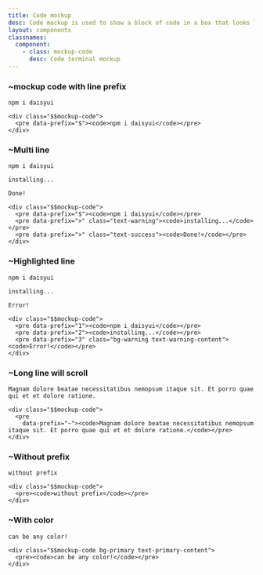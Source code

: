 ```yaml
---
title: Code mockup
desc: Code mockup is used to show a block of code in a box that looks like a code editor.
layout: components
classnames:
  component:
    - class: mockup-code
      desc: Code terminal mockup
---
```


<script>
  import Component from "$components/Component.svelte"
</script>

### ~mockup code with line prefix
<div class="mockup-code">
  <pre data-prefix="$"><code>npm i daisyui</code></pre>
</div>

```~html
<div class="$$mockup-code">
  <pre data-prefix="$"><code>npm i daisyui</code></pre>
</div>
```


### ~Multi line
<div class="mockup-code">
  <pre data-prefix="$"><code>npm i daisyui</code></pre>
  <pre data-prefix=">" class="text-warning"><code>installing...</code></pre>
  <pre data-prefix=">" class="text-success"><code>Done!</code></pre>
</div>

```~html
<div class="$$mockup-code">
  <pre data-prefix="$"><code>npm i daisyui</code></pre>
  <pre data-prefix=">" class="text-warning"><code>installing...</code></pre>
  <pre data-prefix=">" class="text-success"><code>Done!</code></pre>
</div>
```


### ~Highlighted line
<div class="mockup-code">
  <pre data-prefix="1"><code>npm i daisyui</code></pre>
  <pre data-prefix="2"><code>installing...</code></pre>
  <pre data-prefix="3" class="bg-warning text-warning-content"><code>Error!</code></pre>
</div>

```~html
<div class="$$mockup-code">
  <pre data-prefix="1"><code>npm i daisyui</code></pre>
  <pre data-prefix="2"><code>installing...</code></pre>
  <pre data-prefix="3" class="bg-warning text-warning-content"><code>Error!</code></pre>
</div>
```


### ~Long line will scroll
<div class="mockup-code">
  <pre data-prefix="~"><code>Magnam dolore beatae necessitatibus nemopsum itaque sit. Et porro quae qui et et dolore ratione.</code></pre>
</div>

```~html
<div class="$$mockup-code">
  <pre
    data-prefix="~"><code>Magnam dolore beatae necessitatibus nemopsum itaque sit. Et porro quae qui et et dolore ratione.</code></pre>
</div>
```


### ~Without prefix
<div class="mockup-code">
  <pre><code>without prefix</code></pre>
</div>

```~html
<div class="$$mockup-code">
  <pre><code>without prefix</code></pre>
</div>
```


### ~With color
<div class="mockup-code bg-primary text-primary-content">
  <pre><code>can be any color!</code></pre>
</div>

```~html
<div class="$$mockup-code bg-primary text-primary-content">
  <pre><code>can be any color!</code></pre>
</div>
```

